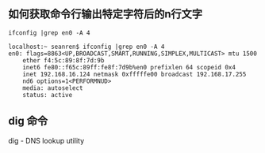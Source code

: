 ## 如何获取命令行输出特定字符后的n行文字
`ifconfig |grep en0 -A 4`

```
localhost:~ seanren$ ifconfig |grep en0 -A 4
en0: flags=8863<UP,BROADCAST,SMART,RUNNING,SIMPLEX,MULTICAST> mtu 1500
	ether f4:5c:89:8f:7d:9b
	inet6 fe80::f65c:89ff:fe8f:7d9b%en0 prefixlen 64 scopeid 0x4
	inet 192.168.16.124 netmask 0xfffffe00 broadcast 192.168.17.255
	nd6 options=1<PERFORMNUD>
	media: autoselect
	status: active 
```

## dig 命令
dig - DNS lookup utility


